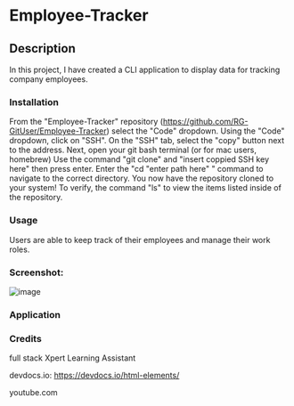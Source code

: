 # Employee-Tracker

## Description
In this project, I have created a CLI application to display data for tracking company employees. 

### Installation
From the "Employee-Tracker" repository (https://github.com/RG-GitUser/Employee-Tracker) select the "Code" dropdown.
Using the "Code" dropdown, click on "SSH".
On the "SSH" tab, select the "copy" button next to the address.
Next, open your git bash terminal (or for mac users, homebrew)
Use the command "git clone" and "insert coppied SSH key here" then press enter.
Enter the "cd "enter path here" " command to navigate to the correct directory.
You now have the repository cloned to your system! To verify, the command "ls" to view the items listed inside of the repository.


### Usage

Users are able to keep track of their employees and manage their work roles. 

### Screenshot: 

![image](https://github.com/RG-GitUser/Employee-Tracker/assets/139709113/d53c4c85-26f9-4198-951e-ba056f21289c)


### Application


### Credits
full stack Xpert Learning Assistant

devdocs.io: https://devdocs.io/html-elements/

youtube.com

